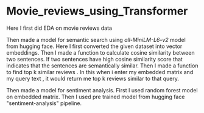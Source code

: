 # Movie_reviews_using_Transformer

Here I first did EDA on movie reviews data

Then made a model for semantic search using *all-MiniLM-L6-v2* model from hugging face. Here I first converted the given dataset into vector embeddings. Then I made a function to calculate cosine similarity between two sentences. If two sentences have high cosine similarity score that indicates that the sentences are semantically similar. Then I made a function to find top k similar reviews . In this when i enter my embedded matrix and my query text , it would return me top k reviews similar to that query.

Then made a model for sentiment analysis. First I used random forest model on embedded matrix. Then I used pre trained model from hugging face "sentiment-analysis" pipeline. 
